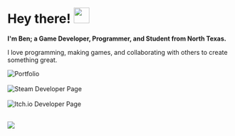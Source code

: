 <h1> Hey there! <img src="https://media.giphy.com/media/hvRJCLFzcasrR4ia7z/giphy.gif" width="35px"></h1>

<b>I'm Ben; a Game Developer, Programmer, and Student from North Texas.</b> 

I love programming, making games, and collaborating with others to create something great.

![Portfolio](https://benholland.xyz/) <br> <br>
![Steam Developer Page](https://store.steampowered.com/curator/37383610-Fifth-Edge-Studios)<br> <br>
![Itch.io Developer Page](https://fifthedgestudios.itch.io/)<br> <br>

![](https://komarev.com/ghpvc/?username=bentheperson1&color=blue)
